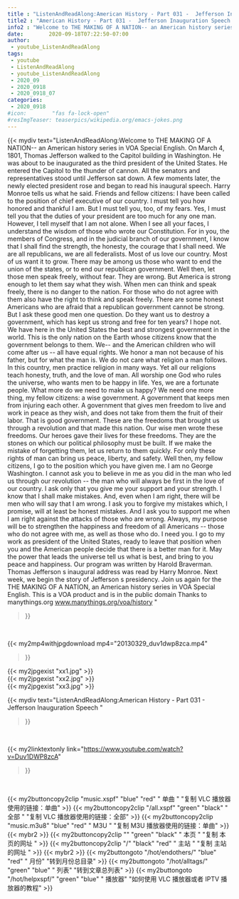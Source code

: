 ```yaml
---
title : "ListenAndReadAlong:American History - Part 031 -  Jefferson Inauguration Speech "
title2 : "American History - Part 031 -  Jefferson Inauguration Speech "
info2 : "Welcome to THE MAKING OF A NATION-- an American history series in VOA Special English. On March 4, 1801, Thomas Jefferson walked to the Capitol building in Washington. He was about to be inaugurated as the third president of the United States. He entered the Capitol to the thunder of cannon. All the senators and representatives stood until Jefferson sat down. A few moments later, the newly elected president rose and began to read his inaugural speech. Harry Monroe tells us what he said. Friends and fellow citizens: I have been called to the position of chief executive of our country. I must tell you how honored and thankful I am. But I must tell you, too, of my fears. Yes, I must tell you that the duties of your president are too much for any one man. However, I tell myself that I am not alone. When I see all your faces, I understand the wisdom of those who wrote our Constitution. For in you, the members of Congress, and in the judicial branch of our government, I know that I shall find the strength, the honesty, the courage that I shall need. We are all republicans, we are all federalists. Most of us love our country. Most of us want it to grow. There may be among us those who want to end the union of the states, or to end our republican government. Well then, let those men speak freely, without fear. They are wrong. But America is strong enough to let them say what they wish. When men can think and speak freely, there is no danger to the nation. For those who do not agree with them also have the right to think and speak freely. There are some honest Americans who are afraid that a republican government cannot be strong. But I ask these good men one question. Do they want us to destroy a government, which has kept us strong and free for ten years? I hope not. We have here in the United States the best and strongest government in the world. This is the only nation on the Earth whose citizens know that the government belongs to them. We-- and the American children who will come after us -- all have equal rights. We honor a man not because of his father, but for what the man is. We do not care what religion a man follows. In this country, men practice religion in many ways. Yet all our religions teach honesty, truth, and the love of man. All worship one God who rules the universe, who wants men to be happy in life. Yes, we are a fortunate people. What more do we need to make us happy? We need one more thing, my fellow citizens: a wise government. A government that keeps men from injuring each other. A government that gives men freedom to live and work in peace as they wish, and does not take from them the fruit of their labor. That is good government. These are the freedoms that brought us through a revolution and that made this nation. Our wise men wrote these freedoms. Our heroes gave their lives for these freedoms. They are the stones on which our political philosophy must be built. If we make the mistake of forgetting them, let us return to them quickly. For only these rights of man can bring us peace, liberty, and safety. Well then, my fellow citizens, I go to the position which you have given me. I am no George Washington. I cannot ask you to believe in me as you did in the man who led us through our revolution -- the man who will always be first in the love of our country. I ask only that you give me your support and your strength. I know that I shall make mistakes. And, even when I am right, there will be men who will say that I am wrong. I ask you to forgive my mistakes which, I promise, will at least be honest mistakes. And I ask you to support me when I am right against the attacks of those who are wrong. Always, my purpose will be to strengthen the happiness and freedom of all Americans -- those who do not agree with me, as well as those who do. I need you. I go to my work as president of the United States, ready to leave that position when you and the American people decide that there is a better man for it. May the power that leads the universe tell us what is best, and bring to you peace and happiness. Our program was written by Harold Braverman. Thomas Jefferson s inaugural address was read by Harry Monroe. Next week, we begin the story of Jefferson s presidency. Join us again for the THE MAKING OF A NATION, an American history series in VOA Special English. This is a VOA product and is in the public domain Thanks to manythings.org www.manythings.org/voa/history "
date:        2020-09-18T07:22:50-07:00
author:
 - youtube_ListenAndReadAlong
tags:
 - youtube
 - ListenAndReadAlong
 - youtube_ListenAndReadAlong
 - 2020_09
 - 2020_0918
 - 2020_0918_07
categories:
 - 2020_0918
#icon:        "fas fa-lock-open"
#resImgTeaser: teaserpics/wikipedia.org/emacs-jokes.png
---
```


{{< mydiv text="ListenAndReadAlong:Welcome to THE MAKING OF A NATION-- an American history series in VOA Special English. On March 4, 1801, Thomas Jefferson walked to the Capitol building in Washington. He was about to be inaugurated as the third president of the United States. He entered the Capitol to the thunder of cannon. All the senators and representatives stood until Jefferson sat down. A few moments later, the newly elected president rose and began to read his inaugural speech. Harry Monroe tells us what he said. Friends and fellow citizens: I have been called to the position of chief executive of our country. I must tell you how honored and thankful I am. But I must tell you, too, of my fears. Yes, I must tell you that the duties of your president are too much for any one man. However, I tell myself that I am not alone. When I see all your faces, I understand the wisdom of those who wrote our Constitution. For in you, the members of Congress, and in the judicial branch of our government, I know that I shall find the strength, the honesty, the courage that I shall need. We are all republicans, we are all federalists. Most of us love our country. Most of us want it to grow. There may be among us those who want to end the union of the states, or to end our republican government. Well then, let those men speak freely, without fear. They are wrong. But America is strong enough to let them say what they wish. When men can think and speak freely, there is no danger to the nation. For those who do not agree with them also have the right to think and speak freely. There are some honest Americans who are afraid that a republican government cannot be strong. But I ask these good men one question. Do they want us to destroy a government, which has kept us strong and free for ten years? I hope not. We have here in the United States the best and strongest government in the world. This is the only nation on the Earth whose citizens know that the government belongs to them. We-- and the American children who will come after us -- all have equal rights. We honor a man not because of his father, but for what the man is. We do not care what religion a man follows. In this country, men practice religion in many ways. Yet all our religions teach honesty, truth, and the love of man. All worship one God who rules the universe, who wants men to be happy in life. Yes, we are a fortunate people. What more do we need to make us happy? We need one more thing, my fellow citizens: a wise government. A government that keeps men from injuring each other. A government that gives men freedom to live and work in peace as they wish, and does not take from them the fruit of their labor. That is good government. These are the freedoms that brought us through a revolution and that made this nation. Our wise men wrote these freedoms. Our heroes gave their lives for these freedoms. They are the stones on which our political philosophy must be built. If we make the mistake of forgetting them, let us return to them quickly. For only these rights of man can bring us peace, liberty, and safety. Well then, my fellow citizens, I go to the position which you have given me. I am no George Washington. I cannot ask you to believe in me as you did in the man who led us through our revolution -- the man who will always be first in the love of our country. I ask only that you give me your support and your strength. I know that I shall make mistakes. And, even when I am right, there will be men who will say that I am wrong. I ask you to forgive my mistakes which, I promise, will at least be honest mistakes. And I ask you to support me when I am right against the attacks of those who are wrong. Always, my purpose will be to strengthen the happiness and freedom of all Americans -- those who do not agree with me, as well as those who do. I need you. I go to my work as president of the United States, ready to leave that position when you and the American people decide that there is a better man for it. May the power that leads the universe tell us what is best, and bring to you peace and happiness. Our program was written by Harold Braverman. Thomas Jefferson s inaugural address was read by Harry Monroe. Next week, we begin the story of Jefferson s presidency. Join us again for the THE MAKING OF A NATION, an American history series in VOA Special English. This is a VOA product and is in the public domain Thanks to manythings.org www.manythings.org/voa/history "
>}}
<br>


{{< my2mp4withjpgdownload mp4="20130329_duv1dwp8zca.mp4"
>}}

{{< my2jpgexist "xx1.jpg" >}}<br>
{{< my2jpgexist "xx2.jpg" >}}<br>
{{< my2jpgexist "xx3.jpg" >}}<br>



{{< mydiv text="ListenAndReadAlong:American History - Part 031 -  Jefferson Inauguration Speech "
>}}
<br>

{{< my2linktextonly link="https://www.youtube.com/watch?v=Duv1DWP8zcA"
>}}


<br>

{{< my2buttoncopy2clip "music.xspf"        "blue"   "red"    " 单曲 "  "复制 VLC 播放器使用的链接：单曲" >}} {{< my2buttoncopy2clip "/all.xspf"         "green"  "black"  " 全部 "  "复制 VLC 播放器使用的链接：全部" >}} {{< my2buttoncopy2clip "music.m3u8"        "blue"   "red"    " M3U  "    "复制 M3U 播放器使用的链接：单曲" >}} {{< mybr2 >}} {{< my2buttoncopy2clip ""                  "green"  "black"  " 本页 "    "复制 本页的网址 " >}} {{< my2buttoncopy2clip "/"                 "black"  "red"    " 主站 "    "复制 主站的网址 " >}} {{< mybr2 >}} {{< my2buttongoto      "/hot/endothers/"   "blue"   "red"    " 月份"   "转到月份总目录" >}} {{< my2buttongoto      "/hot/alltags/"     "green"  "blue"   " 列表"   "转到文章总列表" >}} {{< my2buttongoto      "/hot/helpxspf/"    "green"  "blue"   " 播放器" "如何使用 VLC 播放器或者 IPTV 播放器的教程" >}} 
